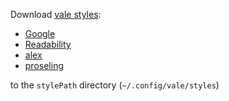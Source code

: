 Download [vale styles](https://github.com/errata-ai/packages#available-styles):
  - [Google](https://github.com/errata-ai/Google/releases)
  - [Readability](https://github.com/errata-ai/readability/releases)
  - [alex](https://github.com/errata-ai/alex/releases)
  - [proseling](https://github.com/errata-ai/proselint/releases)

to the `stylePath` directory (`~/.config/vale/styles`)
